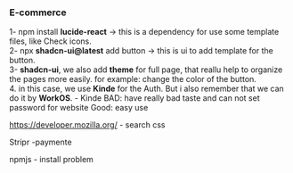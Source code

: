 ### E-commerce 

1- npm install **lucide-react** -> this is a dependency for use some template files, like Check icons.
<br />
2- npx **shadcn-ui@latest** add button -> this is ui to add template for the button.
<br />
3- **shadcn-ui**, we also add **theme** for full page, that reallu help to organize the pages more easily. for example: change the color of the button.
<br />
4. in this case, we use **Kinde** for the Auth. But i also remember that we can do it by **WorkOS**.
    - Kinde  BAD: have really bad taste and can not set password for website Good: easy use 

https://developer.mozilla.org/ - search css

Stripr -paymente

npmjs - install problem